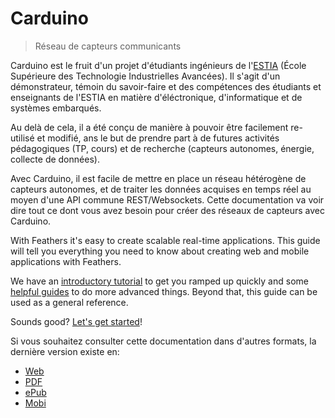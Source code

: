 # Carduino

> Réseau de capteurs communicants

Carduino est le fruit d'un projet d'étudiants ingénieurs de l'[ESTIA](http://www.estia.fr) (École Supérieure des Technologie Industrielles Avancées). Il s'agit d'un démonstrateur, témoin du savoir-faire et des compétences des étudiants et enseignants de l'ESTIA en matière d'éléctronique, d'informatique et de systèmes embarqués.

Au delà de cela, il a été conçu de manière à pouvoir être facilement re-utilisé et modifié, ans le but de prendre part à de futures activités pédagogiques (TP, cours) et de recherche (capteurs autonomes, énergie, collecte de données).

Avec Carduino, il est facile de mettre en place un réseau hétérogène de capteurs autonomes, et de traiter les données acquises en temps réel au moyen d'une API commune REST/Websockets.
Cette documentation va voir dire tout ce dont vous avez besoin pour créer des réseaux de capteurs avec Carduino.

With Feathers it's easy to create scalable real-time applications. This guide will tell you everything you need to know about creating web and mobile applications with Feathers.

We have an [introductory tutorial](getting-started/your-first-app.md) to get you ramped up quickly and some [helpful guides](guides/) to do more advanced things. Beyond that, this guide can be used as a general reference.

Sounds good? [Let's get started](getting-started/readme.md)!


Si vous souhaitez consulter cette documentation dans d'autres formats, la dernière version existe en:

- [Web](http://docs.carduino.com)
- [PDF](https://www.gitbook.com/download/pdf/book/vincentdauliac/carduino-docs)
- [ePub](https://www.gitbook.com/download/epub/book/vincentdauliac/carduino-docs)
- [Mobi](https://www.gitbook.com/download/mobi/book/vincentdauliac/carduino-docs)